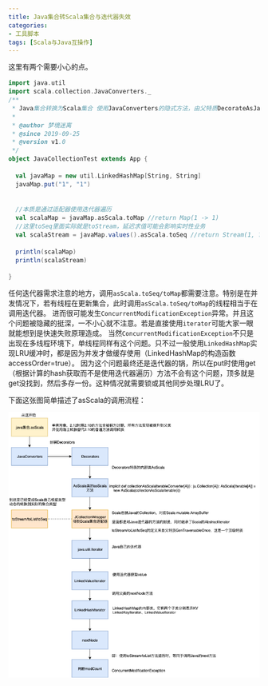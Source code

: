 ```yaml
---
title: Java集合转Scala集合与迭代器失效
categories:
- 工具脚本
tags: [Scala与Java互操作]
---
```


这里有两个需要小心的点。

```scala
import java.util
import scala.collection.JavaConverters._
/**
 * Java集合转换为Scala集合 使用JavaConverters的隐式方法，由父特质DecorateAsJava定义
 *
 * @author 梦境迷离
 * @since 2019-09-25
 * @version v1.0
 */
object JavaCollectionTest extends App {

  val javaMap = new util.LinkedHashMap[String, String]
  javaMap.put("1", "1")


  //本质是通过适配器使用迭代器遍历
  val scalaMap = javaMap.asScala.toMap //return Map(1 -> 1)
  //这里toSeq里面实际就是toStream，延迟求值可能会影响实时性业务
  val scalaStream = javaMap.values().asScala.toSeq //return Stream(1, ?)

  println(scalaMap)
  println(scalaStream)

}
```

任何迭代器需求注意的地方，调用`asScala.toSeq/toMap`都需要注意。特别是在并发情况下，若有线程在更新集合，此时调用`asScala.toSeq/toMap`的线程相当于在调用迭代器。
进而很可能发生`ConcurrentModificationException`异常。并且这个问题被隐藏的挺深，一不小心就不注意。若是直接使用`iterator`可能大家一眼就能想到是快速失败原理造成。
当然`ConcurrentModificationException`不只是出现在多线程环境下，单线程同样有这个问题。只不过一般使用`LinkedHashMap`实现LRU缓冲时，都是因为并发才做缓存使用（LinkedHashMap的构造函数accessOrder=true）。
因为这个问题最终还是迭代器的锅，所以在put时使用get（根据计算的hash获取而不是使用迭代器遍历）方法不会有这个问题，顶多就是get没找到，然后多存一份。这种情况就需要锁或其他同步处理LRU了。

下面这张图简单描述了asScala的调用流程：

![asScala](../public/image/asScala方法原理.png)

